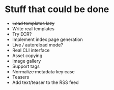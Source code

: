 # Stuff that could be done

* ~~Load templates lazy~~
* Write real templates
* Try ECR?
* Implement index page generation
* Live / autoreload mode?
* Real CLI interface
* Asset copying
* Image gallery
* Support tags
* ~~Normalize metadata key case~~
* Teasers
* Add text/teaser to the RSS feed
